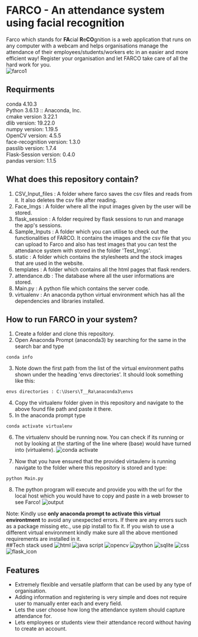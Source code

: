 # FARCO - An attendance system using facial recognition

Farco which stands for **FA**cial **R**e**CO**gnition is a web application that runs on any computer with a webcam and helps organisations manage the attendance of their employees/students/workers etc in an easier and more efficient way! Register your organisation and let FARCO take care of all the hard work for you.<br/>
![farco1](https://user-images.githubusercontent.com/88109466/170859242-3ccc6f0b-5363-46e4-a5f8-2863cd5f3c15.png)

## Requirments
conda 4.10.3<br/>
Python 3.6.13 :: Anaconda, Inc.<br/>
cmake version 3.22.1<br/>
dlib version: 19.22.0<br/>
numpy version: 1.19.5<br/>
OpenCV version: 4.5.5<br/>
face-recognition version: 1.3.0<br/>
passlib version: 1.7.4<br/>
Flask-Session version: 0.4.0<br/>
pandas version: 1.1.5<br/>

## What does this repository contain?

1. CSV_Input_files : A folder where farco saves the csv files and reads from it. It also deletes the csv file after reading.
2. Face_Imgs : A folder where all the input images given by the user will be stored.
3. flask_session : A folder required by flask sessions to run and manage the app's sessions.
4. Sample_Inputs : A folder which you can utilise to check out the functionalities of FARCO. It contains the images and the csv file that you can upload to Farco and also has test images that you can test the attendance system with stored in the folder 'Test_Imgs'.
5. static : A folder which contains the stylesheets and the stock images that are used in the website.
6. templates : A folder which contains all the html pages that flask renders.
7. attendance.db : The database where all the user informations are stored.
8. Main.py : A python file which contains the server code.
9. virtualenv : An anaconda python virtual environment which has all the dependencies and libraries installed.

## How to run FARCO in your system?

1. Create a folder and clone this repository.
2. Open Anaconda Prompt (anaconda3) by searching for the same in the search bar and type
```bash1
conda info
```
3. Note down the first path from the list of the virtual environment paths shown under the heading 'envs directories'. It should look something like this:
```bash1
envs directories : C:\Users\T__Ra\anaconda3\envs
```
4. Copy the virtualenv folder given in this repository and navigate to the above found file path and paste it there.
5. In the anaconda prompt type
```bash1
conda activate virtualenv
```
6. The virtualenv should be running now. You can check if its running or not by looking at the starting of the line where (base) would have turned into (virtualenv). 
![conda activate](https://user-images.githubusercontent.com/88109466/170859448-1e34c0ca-16f0-4ae3-ab33-9499477347ba.png)

7. Now that you have ensured that the provided virtaulenv is running navigate to the folder where this repository is stored and type:
```bash1
python Main.py
```
8. The python program will execute and provide you with the url for the local host which you would have to copy and paste in a web browser to see Farco! 
![output](https://user-images.githubusercontent.com/88109466/170859486-1d7461d3-32a7-4b7a-b15f-d0bffc71d45c.png)

Note: Kindly use **only anaconda prompt to activate this virtual environtment** to avoid any unexpected errors. If there are any errors such as a package missing etc., use pip install <package name> to fix it. If you wish to use a different virtual environment kindly make sure all the above mentioned requirements are installed in it.  
##Tech stack used
 ![html](https://user-images.githubusercontent.com/88109466/170859538-5f48d939-75f7-4c94-9166-17a0b0f6c762.png)
![java script](https://user-images.githubusercontent.com/88109466/170859539-c6bd9c04-90e7-4afa-8475-6dbcc4a39cb3.png)
![opencv](https://user-images.githubusercontent.com/88109466/170859542-08b651b0-a54f-4561-abb7-70dd76d955e4.png)
![python](https://user-images.githubusercontent.com/88109466/170859545-9de63948-80ef-4b85-a27e-a9b8c2f9ea6e.png)
![sqlite](https://user-images.githubusercontent.com/88109466/170859546-c2548c59-f650-473d-987f-b85fbe2252dd.png)
![css](https://user-images.githubusercontent.com/88109466/170859547-beb5515f-cdf7-4c9d-bda9-9509aa541107.png)
![flask_icon](https://user-images.githubusercontent.com/88109466/170859548-affe65a1-76b9-4aab-b1b4-42bd58d085f5.png)

## Features
-  Extremely flexible and versatile platform that can be used by any type of organisation.
- Adding information and registering is very simple and does not require user to manually enter each and every field.
- Lets the user choose how long the attendance system should capture attendance for.
- Lets employees or students view their attendance record without having to create an account.
